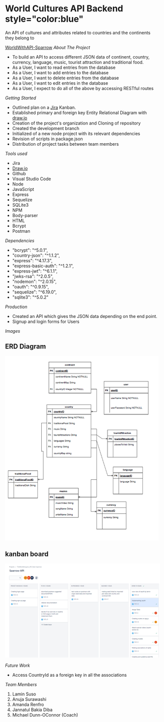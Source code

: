 # World Cultures API Backend style="color:blue"
An API of cultures and attributes related to countries and the continents they belong to

[WorldWithAPI-Sparrow](https://github.com/WorldWithAPI-Sparrow) _About The Project_  

-   To build an API to access different JSON data of continent, country, currency, language, music, tourist attraction and traditional food.
-   As a User, I want to read entries from the database
-   As a User, I want to add entries to the database
-   As a User, I want to delete entries from the database
-   As a User, I want to edit entries in the database
-   As a User, I expect to do all of the above by accessing RESTful routes

_Getting Started_  

-   Outlined plan on a [Jira](https://www.atlassian.com/software/jira) Kanban.
-   Established primary and foreign key Entity Relational Diagram with  [draw.io](http://draw.io/)
-   Creation of the project's organization and Cloning of repository
-   Created the development branch
-   Initialized of a new node project with its relevant dependencies
-   Revision of scripts in package.json
-   Distribution of project tasks between team members

_Tools used_  

-   Jira
-   [Draw.io](http://draw.io/)
-   Github
-   Visual Studio Code
-   Node
-   JavaScript
-   Express
-   Sequelize
-   SQLite3
-   NPM
-   Body-parser
-   HTML
-   Bcrypt
-   Postman

_Dependencies_  

-   "bcrypt": "^5.0.1",
-   "country-json": "^1.1.2",
-   "express": "^4.17.3",
-   "express-basic-auth": "^1.2.1",
-   "express-jwt": "^6.1.1",
-   "jwks-rsa": "^2.0.5",
-   "nodemon": "^2.0.15",
-   "oauth": "^0.9.15",
-   "sequelize": "^6.19.0",
-   "sqlite3": "^5.0.2"

_Production_  

-   Created an API which gives the JSON data depending on the end point.
-   Signup and login forms for Users

_Images_  
<h2>ERD Diagram</h2>
<img src="https://github.com/WorldWithAPI-Sparrow/World_Cultures_API_Backend/blob/main/WorldAPI_ERD.png" alt="ERD Diagram" width="500" height="600">

<h2> kanban board </h2>
<img src="https://github.com/WorldWithAPI-Sparrow/World_Cultures_API_Backend/blob/main/kanban.PNG">

_Future Work_  

-   Access CountryId as a foreign key in all the associations

_Team Members_  

1.  Lamin Suso
2.  Anuja Surawashi
3.  Amanda Renfro
4.  Jannatul Bakia Diba
5. Michael Dunn-OConnor (Coach)
